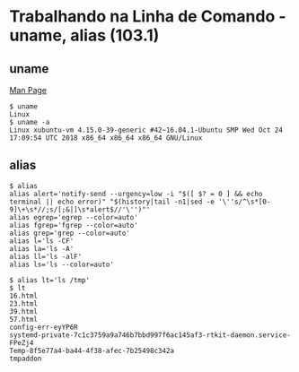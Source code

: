 # Trabalhando na Linha de Comando - uname, alias (103.1)

## uname

[Man Page](http://man7.org/linux/man-pages/man1/uname.1.html)

```
$ uname
Linux
$ uname -a
Linux xubuntu-vm 4.15.0-39-generic #42~16.04.1-Ubuntu SMP Wed Oct 24 17:09:54 UTC 2018 x86_64 x86_64 x86_64 GNU/Linux
```

## alias

```
$ alias
alias alert='notify-send --urgency=low -i "$([ $? = 0 ] && echo terminal || echo error)" "$(history|tail -n1|sed -e '\''s/^\s*[0-9]\+\s*//;s/[;&|]\s*alert$//'\'')"'
alias egrep='egrep --color=auto'
alias fgrep='fgrep --color=auto'
alias grep='grep --color=auto'
alias l='ls -CF'
alias la='ls -A'
alias ll='ls -alF'
alias ls='ls --color=auto'
```

```
$ alias lt='ls /tmp'
$ lt
16.html
23.html
39.html
57.html
config-err-eyYP6R
systemd-private-7c1c3759a9a746b7bbd997f6ac145af3-rtkit-daemon.service-FPeZj4
Temp-8f5e77a4-ba44-4f38-afec-7b25498c342a
tmpaddon
```